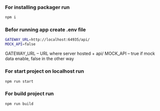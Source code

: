 ### For installing packager run
```sh
npm i
```
### Befor running app create .env file
```sh
GATEWAY_URL=http://localhost:64935/api/
MOCK_API=false
```
GATEWAY_URL – URL where server hosted + api/
MOCK_API – true if mock data enable, false in the other way
### For start project on localhost run
```sh
npm run start
```
### For build project run
```sh
npm run build
```